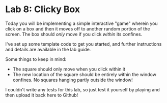 # Lab 8: Clicky Box

Today you will be implementing a simple interactive "game" wherein you click on a box and then it moves off to another random portion of the screen. The box should _only_ move if you click _within_ its confines.

I've set up some template code to get you started, and further instructions and details are available in the lab guide.

Some things to keep in mind:
 - The square should only move when you click within it
 - The new location of the square should be entirely within the window confines. No squares hanging partly outside the window!

 I couldn't write any tests for this lab, so just test it yourself by playing and then upload it back here to Github!
